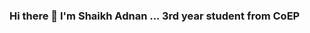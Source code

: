### Hi there 👋 I'm Shaikh Adnan ... 3rd year student from CoEP

<!--
**Adnansk01/Adnansk01** is a ✨ _special_ ✨ repository because its `README.md` (this file) appears on your GitHub profile.

Here are some ideas to get you started:

- 🌱 I’m currently learning flask and react
-->
